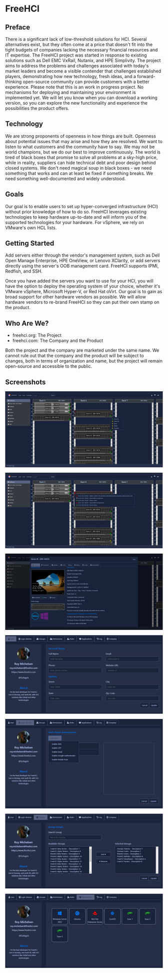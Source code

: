 # FreeHCI

## Preface

There is a significant lack of low-threshold solutions for HCI. Several alternatives exist, but they often come at a price that doesn't fit into the tight budgets of companies lacking the necessary financial resources and IT expertise. The FreeHCI project was started in response to existing solutions such as Dell EMC VxRail, Nutanix, and HPE Simplivity. The project aims to address the problems and challenges associated with today's market leaders and become a visible contender that challenges established players, demonstrating how new technology, fresh ideas, and a forward-thinking open-source community can provide customers with a better experience. Please note that this is an work in progress project. No mechanisms for deploying and maintaining your environment is implemented yet. We will let you know when you can download a working version, so you can explore the new functionality and experience the possibilities the product offers.

## Technology

We are strong proponents of openness in how things are built. Openness about potential issues that may arise and how they are resolved. We want to listen to what customers and the community have to say. We may not be world champions, but we do our best to improve continuously. The world is tired of black boxes that promise to solve all problems at a sky-high price, while in reality, suppliers can hide technical debt and poor design behind closed systems. We don't need magical soup in black boxes - we need something that works and can at least be fixed if something breaks. We need something well-documented and widely understood.

## Goals

Our goal is to enable users to set up hyper-converged infrastructure (HCI) without prior knowledge of how to do so. FreeHCI leverages existing technologies to keep hardware up-to-date and will inform you of the supported technologies for your hardware. For vSphere, we rely on VMware's own HCL lists.

## Getting Started

Add servers either through the vendor's management system, such as Dell Open Manage Enterprise, HPE OneView, or Lenovo XClarity, or add servers directly using the server's OOB management card. FreeHCI supports IPMI, Redfish, and SSH.

Once you have added the servers you want to use for your HCI, you will have the option to deploy the operating system of your choice, whether it's VMware vSphere, Microsoft Hyper-V, or Red Hat oVirt. Our goal is to gain as broad support for other hardware vendors as possible. We will allow hardware vendors to re-brand FreeHCI so they can put their own stamp on the product.

## Who Are We?

- freehci.org: The Project
- freehci.com: The Company and the Product

Both the project and the company are marketed under the same name. We cannot rule out that the company and the product will be subject to changes, both in terms of organization and name, but the project will remain open-source and accessible to the public.

## Screenshots
![Image description](https://github.com/freehci/freehci-appliance/blob/main/screenshots/rack-view-power-control.png?raw=true)

![Image description](https://github.com/freehci/freehci-appliance/blob/main/screenshots/rack-view-error-log.png?raw=true)

![Image description](https://github.com/freehci/freehci-appliance/blob/main/screenshots/rack-view-server-view.png?raw=true)

![Image description](https://github.com/freehci/freehci-appliance/blob/main/screenshots/User-management.png?raw=true)

![Image description](https://github.com/freehci/freehci-appliance/blob/main/screenshots/User-management-mfa.png?raw=true)

![Image description](https://github.com/freehci/freehci-appliance/blob/main/screenshots/User-management-groups.png?raw=true)

![Image description](https://github.com/freehci/freehci-appliance/blob/main/screenshots/User-management-applications.png?raw=true)
